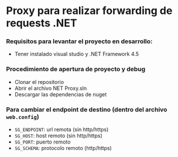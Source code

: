 # Proxy para realizar forwarding de requests .NET
### Requisitos para levantar el proyecto en desarrollo:
* Tener instalado visual studio y .NET Framework 4.5
### Procedimiento de apertura de proyecto y debug
* Clonar el repositorio
* Abrir el archivo NET Proxy.sln
* Descargar las dependencias de nuget
### Para cambiar el endpoint de destino (dentro del archivo `web.config`)
* `SG_ENDPOINT`: url remota (sin http/https)
* `SG_HOST`: host remoto (sin http/https)
* `SG_PORT`: puerto remoto
* `SG_SCHEMA`: protocolo remoto (http/https)